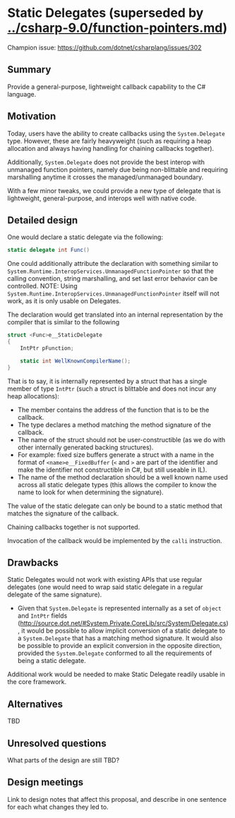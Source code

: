 # Static Delegates (superseded by [../csharp-9.0/function-pointers.md](../csharp-9.0/function-pointers.md))

Champion issue: <https://github.com/dotnet/csharplang/issues/302>

## Summary
[summary]: #summary

Provide a general-purpose, lightweight callback capability to the C# language.

## Motivation
[motivation]: #motivation

Today, users have the ability to create callbacks using the `System.Delegate` type. However, these are fairly heavyweight (such as requiring a heap allocation and always having handling for chaining callbacks together).

Additionally, `System.Delegate` does not provide the best interop with unmanaged function pointers, namely due being non-blittable and requiring marshalling anytime it crosses the managed/unmanaged boundary.

With a few minor tweaks, we could provide a new type of delegate that is lightweight, general-purpose, and interops well with native code.

## Detailed design
[design]: #detailed-design

One would declare a static delegate via the following:

```C#
static delegate int Func()
```

One could additionally attribute the declaration with something similar to `System.Runtime.InteropServices.UnmanagedFunctionPointer` so that the calling convention, string marshalling, and set last error behavior can be controlled. NOTE: Using `System.Runtime.InteropServices.UnmanagedFunctionPointer` itself will not work, as it is only usable on Delegates.

The declaration would get translated into an internal representation by the compiler that is similar to the following

```C#
struct <Func>e__StaticDelegate
{
    IntPtr pFunction;

    static int WellKnownCompilerName();
}
```

That is to say, it is internally represented by a struct that has a single member of type `IntPtr` (such a struct is blittable and does not incur any heap allocations):
* The member contains the address of the function that is to be the callback.
* The type declares a method matching the method signature of the callback.
* The name of the struct should not be user-constructible (as we do with other internally generated backing structures).
 * For example: fixed size buffers generate a struct with a name in the format of `<name>e__FixedBuffer` (`<` and `>` are part of the identifier and make the identifier not constructible in C#, but still useable in IL).
* The name of the method declaration should be a well known name used across all static delegate types (this allows the compiler to know the name to look for when determining the signature).

The value of the static delegate can only be bound to a static method that matches the signature of the callback.

Chaining callbacks together is not supported.

Invocation of the callback would be implemented by the `calli` instruction.

## Drawbacks
[drawbacks]: #drawbacks

Static Delegates would not work with existing APIs that use regular delegates (one would need to wrap said static delegate in a regular delegate of the same signature).
* Given that `System.Delegate` is represented internally as a set of `object` and `IntPtr` fields (http://source.dot.net/#System.Private.CoreLib/src/System/Delegate.cs), it would be possible to allow implicit conversion of a static delegate to a `System.Delegate` that has a matching method signature. It would also be possible to provide an explicit conversion in the opposite direction, provided the `System.Delegate` conformed to all the requirements of being a static delegate.

Additional work would be needed to make Static Delegate readily usable in the core framework.

## Alternatives
[alternatives]: #alternatives

TBD

## Unresolved questions
[unresolved]: #unresolved-questions

What parts of the design are still TBD?

## Design meetings

Link to design notes that affect this proposal, and describe in one sentence for each what changes they led to.


